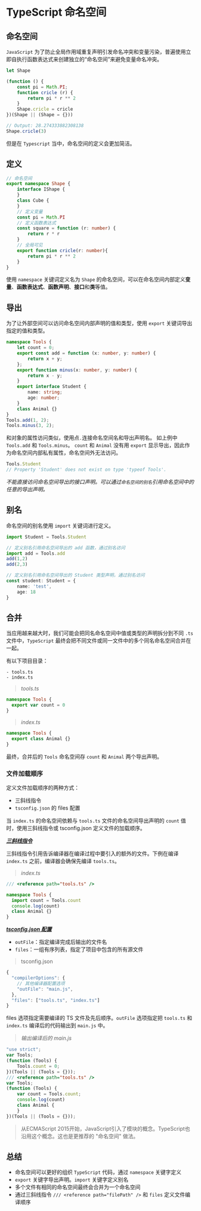 # TypeScript 命名空间

## 命名空间

`JavaScript` 为了防止全局作用域重复声明引发命名冲突和变量污染，普遍使用立即自执行函数表达式来创建独立的“命名空间”来避免变量命名冲突。

```js
let Shape

(function () {
    const pi = Math.PI;
    function cricle (r) {
        return pi * r ** 2
    }
    Shape.cricle = cricle
})(Shape || (Shape = {}))

// Output: 28.274333882308138
Shape.cricle(3)
```

但是在 `Typescript` 当中，命名空间的定义会更加简洁。

## 定义

```ts
// 命名空间
export namespace Shape {
    interface IShape {
    }
    class Cube {
    }
    // 定义变量
    const pi = Math.PI
    // 定义函数表达式
    const square = function (r: number) {
        return r * r
    }
    // 全局可见
    export function cricle(r: number){
        return pi * r ** 2
    }
}
```

使用 `namespace` 关键词定义名为 `Shape` 的命名空间，可以在命名空间内部定义**变量**、**函数表达式**、**函数声明**、**接口**和**类**等值。

## 导出

为了让外部空间可以访问命名空间内部声明的值和类型，使用 `export` 关键词导出指定的值和类型。

```ts
namespace Tools {
    let count = 0;
    export const add = function (x: number, y: number) {
        return x + y;
    };
    export function minus(x: number, y: number) {
        return x - y;
    }
    export interface Student {
        name: string;
        age: number;
    }
    class Animal {}
}
Tools.add(1, 2);
Tools.minus(3, 2);
```

和对象的属性访问类似，使用点`.`连接命名空间名和导出声明名。 如上例中`Tools.add` 和 `Tools.minus`。 `count` 和 `Animal` 没有用 `export` 显示导出，因此作为命名空间内部私有属性，命名空间外无法访问。

```ts
Tools.Student
// Property 'Student' does not exist on type 'typeof Tools'.
```

_不能直接访问命名空间导出的接口声明。可以通过`命名空间的别名`引用命名空间中的任意的导出声明。_

## 别名

命名空间的别名使用 `import` 关键词进行定义。

```ts
import Student = Tools.Student

// 定义别名引用命名空间导出的 add 函数，通过别名访问
import add = Tools.add
add(1,2)
add(2,3)

// 定义别名引用命名空间导出的 Student 类型声明，通过别名访问
const student: Student = {
	name: 'test',
	age: 18
}
```

## 合并

当应用越来越大时，我们可能会把同名命名空间中值或类型的声明拆分到不同 `.ts` 文件中，`TypeScript` 最终会把不同文件或同一文件中的多个同名命名空间合并在一起。

有以下项目目录：

```text
- tools.ts
- index.ts
```

> _tools.ts_

```ts
namespace Tools {
  export var count = 0
}
```

> _index.ts_

```ts
namespace Tools {
  export class Animal {}
}
```

最终，合并后的 `Tools` 命名空间存 `count` 和 `Animal` 两个导出声明。

### 文件加载顺序

定义文件加载顺序的两种方式：

- 三斜线指令
- `tsconfig.json` 的 files 配置

  
当 `index.ts` 的命名空间依赖与 `tools.ts` 文件的命名空间导出声明的 `count` 值时，使用三斜线指令或 tsconfig.json 定义文件的加载顺序。

  
**_[三斜线指令](https://link.zhihu.com/?target=https%3A//typescript.bootcss.com/triple-slash-directives.html)_**

三斜线指令引用告诉编译器在编译过程中要引入的额外的文件。下例在编译 `index.ts` 之前，编译器会确保先编译 `tools.ts`。

> _index.ts_

```ts
/// <reference path="tools.ts" />

namespace Tools {
  import count = Tools.count
  console.log(count)
  class Animal {}
}
```

  
**_[tsconfig.json 配置](https://link.zhihu.com/?target=https%3A//www.typescriptlang.org/tsconfig)_**

- `outFile`：指定编译完成后输出的文件名
- `files`：一组有序列表，指定了项目中包含的所有源文件

> tsconfig.json

```ts
{
  "compilerOptions": {
    // 其他编译器配置选项
    "outFile": "main.js",                              
  },
  "files": ["tools.ts", "index.ts"]
}
```

files 选项指定需要编译的 TS 文件及先后顺序。`outFile` 选项指定把 `tools.ts` 和 `index.ts` 编译后的代码输出到 `main.js` 中。

> _输出编译后的 main.js_

```js
"use strict";
var Tools;
(function (Tools) {
    Tools.count = 0;
})(Tools || (Tools = {}));
/// <reference path="tools.ts" />
var Tools;
(function (Tools) {
    var count = Tools.count;
    console.log(count)
    class Animal {
    }
})(Tools || (Tools = {}));  
```

> 从ECMAScript 2015开始，JavaScript引入了模块的概念。TypeScript也沿用这个概念。这也是更推荐的 "命名空间" 做法。

## 总结

- 命名空间可以更好的组织 `TypeScript` 代码，通过 `namespace` 关键字定义
- `export` 关键字导出声明。`import` 关键字定义别名
- 多个文件有相同的命名空间最终会合并为一个命名空间
- 通过三斜线指令 `/// <reference path="filePath" />` 和 `files` 定义文件编译顺序